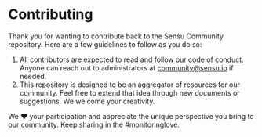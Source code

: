 # Contributing

Thank you for wanting to contribute back to the Sensu Community repository. Here are a few guidelines to follow as you do so: 

1. All contributors are expected to read and follow [our code of conduct](https://sensuapp.org/conduct). Anyone can reach out to administrators at community@sensu.io if needed.
2. This repository is designed to be an aggregator of resources for our community. Feel free to extend that idea through new documents or suggestions. We welcome your creativity.

We :heart: your participation and appreciate the unique perspective you bring to our community. Keep sharing in the #monitoringlove.
